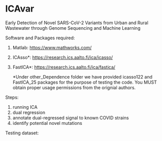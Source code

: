 # ICAvar
Early Detection of Novel SARS-CoV-2 Variants from Urban and Rural Wastewater through Genome Sequencing and Machine Learning

Software and Packages required: 
1. Matlab: https://www.mathworks.com/
2. ICAsso*: https://research.ics.aalto.fi/ica/icasso/
3. FastICA*: https://research.ics.aalto.fi/ica/fastica/

   *Under other_Dependence folder we have provided icasso122 and FastICA_25 packages for the purpose of testing the code. You MUST obtain proper usage permissions from the orignial authors. 

Steps:
1. running ICA
2. dual regression
3. annotate dual-regressed signal to known COVID strains
4. identify potential novel mutations

Testing dataset:
